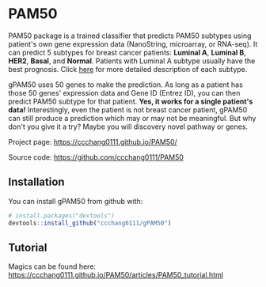 # PAM50

PAM50 package is a trained classifier that predicts PAM50 subtypes using patient's own gene expression data (NanoString, microarray, or RNA-seq). 
It can predict 5 subtypes for breast cancer patients: **Luminal A**, **Luminal B**, **HER2**, **Basal**, and **Normal**. 
Patients with Luminal A subtype usually have the best prognosis. Click [here](https://ww5.komen.org/BreastCancer/SubtypesofBreastCancer.html) for more detailed description of each subtype.

gPAM50 uses 50 genes to make the prediction. As long as a patient has those 50 genes' expression data and Gene ID (Entrez ID), 
you can then predict PAM50 subtype for that patient. **Yes, it works for a single patient's data!**
Interestingly, even the patient is not breast cancer patient, gPAM50 can still produce a prediction which may or may not be meaningful. 
But why don't you give it a try? Maybe you will discovery novel pathway or genes. 


Project page: https://ccchang0111.github.io/PAM50/

Source code: https://github.com/ccchang0111/PAM50

## Installation

You can install gPAM50 from github with:

``` r
# install.packages("devtools")
devtools::install_github("ccchang0111/gPAM50")
```

## Tutorial

Magics can be found here: https://ccchang0111.github.io/PAM50/articles/PAM50_tutorial.html

